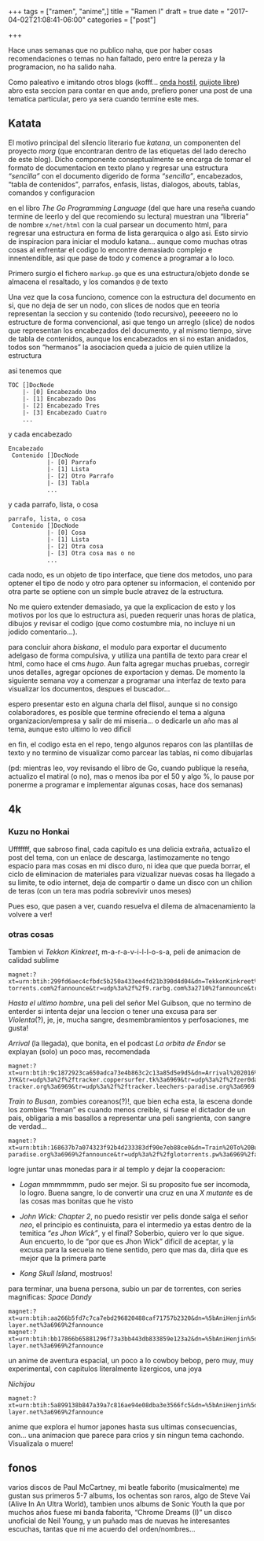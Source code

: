 +++
tags = ["ramen", "anime",]
title = "Ramen I"
draft = true
date = "2017-04-02T21:08:41-06:00"
categories = ["post"]

+++

Hace unas semanas que no publico naha, que por haber cosas recomendaciones o
temas no han faltado, pero entre la pereza y la programacion, no ha salido naha.

Como paleativo e imitando otros blogs (kofff... [onda hostil](http://ondahostil.wordpress.com), [quijote libre](http://quijotelibre.com))
abro esta seccion para contar en que ando, prefiero poner una post de una tematica particular, pero ya sera cuando
termine este mes.

## Katata

El motivo principal del silencio literario fue *katana*, un componenten del
proyecto *morg* (que encontraran dentro de las etiquetas del lado derecho de
este blog). Dicho componente conseptualmente se encarga de tomar el formato de
documentacion en texto plano y regresar una estructura *<q>sencilla</q>* con el
documento digerido de forma *<q>sencilla</q>*, encabezados, <q>tabla de contenidos</q>,
parrafos, enfasis, listas, dialogos, abouts, tablas, comandos y configuracion

en el libro *The Go Programming Language* (del que hare una reseña cuando
termine de leerlo y del que recomiendo su lectura) muestran una <q>libreria</q>
de nombre `x/net/html` con la cual parsear un documento html, para regresar una
estructura en forma de lista gerarquica o algo asi. Esto sirvio de inspiracion
para iniciar el modulo katana... aunque como muchas otras cosas al enfrentar el
codigo lo encontre demasiado complejo e innentendible, asi que pase de todo y
comence a programar a lo loco.

Primero surgio el fichero `markup.go` que es una estructura/objeto donde se
almacena el resaltado, y los comandos `@` de texto

Una vez que la cosa funciono, comence con la estructura del documento en si, que
no deja de ser un nodo, con slices de nodos que en teoria representan la seccion
y su contenido (todo recursivo), peeeeero no lo estructure de forma
convencional, asi que tengo un arreglo (slice) de nodos que representan los
encabezados del documento, y al mismo tiempo, sirve de tabla de contenidos, aunque
los encabezados en si no estan anidados, todos son <q>hermanos</q> la asociacion
queda a juicio de quien utilize la estructura

asi tenemos que

```
TOC []DocNode
    |- [0] Encabezado Uno
    |- [1] Encabezado Dos
    |- [2] Encabezado Tres
    |- [3] Encabezado Cuatro
    ...
```

y cada encabezado

```
Encabezado
 Contenido []DocNode
           |- [0] Parrafo
           |- [1] Lista
           |- [2] Otro Parrafo
           |- [3] Tabla
           ...
```

y cada parrafo, lista, o cosa

```
parrafo, lista, o cosa
 Contenido []DocNode
           |- [0] Cosa
           |- [1] Lista
           |- [2] Otra cosa
           |- [3] Otra cosa mas o no
           ...
```

cada nodo, es un objeto de tipo interface, que tiene dos metodos, uno para
optener el tipo de nodo y otro para optener su informacion, el contenido por
otra parte se optiene con un simple bucle atravez de la estructura.

No me quiero extender demasiado, ya que la explicacion de esto y los motivos por
los que lo estructura asi, pueden requerir unas horas de platica, dibujos y
revisar el codigo (que como costumbre mia, no incluye ni un jodido
comentario...).

para concluir ahora *biskana*, el modulo para exportar el ducumento adelgaso de
forma compulsiva, y utiliza una pantilla de texto para crear el html, como hace
el cms *hugo*. Aun falta agregar muchas pruebas, corregir unos detalles, agregar
opciones de exportacion y demas. De momento la siguiente semana voy a comenzar a
programar una interfaz de texto para visualizar los documentos, despues el
buscador...

espero presentar esto en alguna charla del flisol, aunque si no consigo
colaboradores, es posible que termine ofreciendo el tema a alguna
organizacion/empresa y salir de mi miseria... o dedicarle un año mas al tema,
aunque esto ultimo lo veo dificil

en fin, el codigo esta en el repo, tengo algunos reparos con las plantillas de
texto y no termino de visualizar como parcear las tablas, ni como dibujarlas

(pd: mientras leo, voy revisando el libro de Go, cuando publique la reseña, actualizo el
matiral (o no), mas  o menos iba por el 50 y algo %, lo pause por ponerme a
programar e implementar algunas cosas, hace dos semanas)

## 4k
### Kuzu no Honkai

Ufffffff, que sabroso final, cada capitulo es una delicia extraña, actualizo el
post del tema, con un enlace de descarga, lastimozamente no tengo espacio para
mas cosas en mi disco duro, ni idea que que pueda borrar, el ciclo de
eliminacion de materiales para vizualizar nuevas cosas ha llegado a su limite,
te odio internet, deja de compartir o dame un disco con un chilion de teras (con
un tera mas podria sobrevivir unos meses)

Pues eso, que pasen a ver, cuando resuelva el dilema de almacenamiento la
volvere a ver!

### otras cosas

Tambien vi *Tekkon Kinkreet*, m-a-r-a-v-i-l-l-o-s-a, peli de animacion de
calidad sublime

```
magnet:?xt=urn:btih:299fd6aec4cfbdc5b250a433ee4fd21b390d4d04&dn=TekkonKinkreet%20720p%20%5bac3%20ITA%20ENG%20JAP%20sub%20ITA%20ENG%20FRA%20SPA%20POR%5d%20by%20Salvo.mkv&tr=http%3a%2f%2fopen.nyaatorrents.info%3a6544%2fannounce&tr=http%3a%2f%2ftracker.ex.ua%2fannounce&tr=http%3a%2f%2finferno.demonoid.ph%3a3389%2fannounce&tr=udp%3a%2f%2ftracker.justseed.it%3a1337%2fannounce&tr=http%3a%2f%2fcpleft.com%3a2710%2fannounce&tr=udp%3a%2f%2ffr33dom.h33t.to%3a3310%2fannounce&tr=http%3a%2f%2ffr33dom.h33t.to%3a3310%2fannounce&tr=udp%3a%2f%2ftracker.openbittorrent.com%3a80%2fannounce&tr=http%3a%2f%2f10.rarbg.com%3a80%2fannounce&tr=udp%3a%2f%2ftracker.publicbt.com%3a80%2fannounce&tr=http%3a%2f%2ftracker.publicbt.com%2fannounce&tr=udp%3a%2f%2ftracker.istole.it%3a80%2fannounce&tr=udp%3a%2f%2ftracker.ccc.de%3a80%2fannounce&tr=http%3a%2f%2fexodus.desync.com%3a6969%2fannounce&tr=udp%3a%2f%2ftracker.1337x.org%3a80%2fannounce&tr=udp%3a%2f%2ftracker.tntvillage.scambioetico.org%3a2710%2fannounce&tr=http%3a%2f%2ftracker.tntvillage.scambioetico.org%3a2710%2fannounce&tr=http%3a%2f%2ftracker.torrentbay.to%3a6969%2fannounce&tr=udp%3a%2f%2ftorrentbay.to%3a6969%2fannounce&tr=http%3a%2f%2ftorrentbay.to%3a6969%2fannounce&tr=udp%3a%2f%2ftracker.yify-torrents.com%2fannounce&tr=udp%3a%2f%2f9.rarbg.com%3a2710%2fannounce&tr=udp%3a%2f%2fopen.demonii.com%3a1337%2fannounce&tr=http%3a%2f%2fsalvotnt.xoom.it%2fannounce.php&tr=http%3a%2f%2finfo2.netsons.org%2fannounce.php&tr=http%3a%2f%2fsalvotnt.co.nf%2ftrack.php&tr=http%3a%2f%2fsalvotnt.altervista.org%2fannounce.php&tr=udp%3a%2f%2ftorrents.ddunlimited.net%3a6969%2fannounce&tr=http%3a%2f%2ftorrents.ddunlimited.net%3a6969%2fannounce&tr=http%3a%2f%2ftracker.ilibr.org%3a6969%2fannounce&tr=udp%3a%2f%2ftracker.istole.it%3a80&tr=http%3a%2f%2fexodus.desync.com%2fannounce&tr=http%3a%2f%2fsugoi.pomf.se%2fannounce&tr=http%3a%2f%2f94.228.192.98%2fannounce&tr=http%3a%2f%2fanimeita.url.ph%2fannounce.php
```

*Hasta el ultimo hombre*, una peli del señor Mel Guibson, que no termino de
enterder si intenta dejar una leccion o tener una excusa para ser *Violenta*(?),
je, je, mucha sangre, desmembramientos y perfosaciones, me gusta!

*Arrival* (la llegada), que bonita, en el podcast *La orbita de Endor* se
explayan (solo) un poco mas, recomendada

```
magnet:?xt=urn:btih:9c1872923ca650adca73e4b863c2c13a85d5e9d5&dn=Arrival%202016%201080p%20BluRay%20x264%20DTS-JYK&tr=udp%3a%2f%2ftracker.coppersurfer.tk%3a6969&tr=udp%3a%2f%2fzer0day.ch%3a1337&tr=udp%3a%2f%2fpublic.popcorn-tracker.org%3a6969&tr=udp%3a%2f%2ftracker.leechers-paradise.org%3a6969
```

*Train to Busan*, zombies coreanos(?)!, que bien echa esta, la escena donde los
zombies <q>frenan</q> es cuando menos creible, si fuese el dictador de un pais,
obligaria a mis basallos a representar una peli sangrienta, con sangre de verdad...

```
magnet:?xt=urn:btih:168637b7a074323f92b4d233383df90e7eb88ce0&dn=Train%20To%20Busan%20(2016)%20%5b1080p%5d%20%5bYTS.AG%5d&tr=http%3a%2f%2fexplodie.org%3a6969%2fannounce&tr=http%3a%2f%2ftracker.tfile.me%2fannounce&tr=http%3a%2f%2fbigfoot1942.sektori.org%3a6969%2fannounce&tr=udp%3a%2f%2feddie4.nl%3a6969%2fannounce&tr=udp%3a%2f%2ftracker4.piratux.com%3a6969%2fannounce&tr=udp%3a%2f%2ftracker.trackerfix.com%3a80%2fannounce&tr=udp%3a%2f%2ftracker.pomf.se%3a80%2fannounce&tr=udp%3a%2f%2ftorrent.gresille.org%3a80%2fannounce&tr=udp%3a%2f%2f9.rarbg.me%3a2710%2fannounce&tr=udp%3a%2f%2ftracker.leechers-paradise.org%3a6969%2fannounce&tr=udp%3a%2f%2fglotorrents.pw%3a6969%2fannounce&tr=udp%3a%2f%2ftracker.opentrackr.org%3a1337%2fannounce&tr=udp%3a%2f%2ftracker.blackunicorn.xyz%3a6969%2fannounce&tr=udp%3a%2f%2ftracker.internetwarriors.net%3a1337%2fannounce&tr=udp%3a%2f%2fp4p.arenabg.ch%3a1337%2fannounce&tr=udp%3a%2f%2ftracker.coppersurfer.tk%3a6969%2fannounce&tr=udp%3a%2f%2f9.rarbg.to%3a2710%2fannounce&tr=udp%3a%2f%2ftracker.openbittorrent.com%3a80%2fannounce&tr=udp%3a%2f%2f9.rarbg.com%3a2710%2fannounce
```

logre juntar unas monedas para ir al templo y dejar la cooperacion:

- *Logan* mmmmmmm, pudo ser mejor. Si su proposito fue ser incomoda, lo
  logro. Buena sangre, lo de convertir una cruz en una *X mutante* es de las cosas
  mas bonitas que he visto

- *John Wick: Chapter 2*, no puedo resistir ver pelis donde salga el señor
  *neo*, el principio es continuista, para el intermedio ya estas dentro de la
  temitica *<q>es Jhon Wick</q>*, y el final? Soberbio, quiero ver lo que sigue.
  Aun encuerto, lo de <q>por que es Jhon Wick</q> dificil de aceptar, y la
  excusa para la secuela no tiene sentido, pero que mas da, diria que es mejor
  que la primera parte

- *Kong Skull Island*, mostruos!

para terminar, una buena persona, subio un par de torrentes, con series magnificas:
*Space Dandy*

```
magnet:?xt=urn:btih:aa266b5fd7c7ca7ebd296820488caf71757b2320&dn=%5bAniHenjin%5d%20Space%20Dandy%20%5bTV%20720p%5d&tr=http%3a%2f%2fopen.nyaatorrents.info%3a6544%2fannounce&tr=http%3a%2f%2ftracker.frozen-layer.net%3a6969%2fannounce
magnet:?xt=urn:btih:bb17866b65881296f73a3bb443db833859e123a2&dn=%5bAniHenjin%5d%20Space%20Dandy%20Season%202%20%5bTV%20720p%5d&tr=http%3a%2f%2fopen.nyaatorrents.info%3a6544%2fannounce&tr=http%3a%2f%2ftracker.frozen-layer.net%3a6969%2fannounce
```

un anime de aventura espacial, un poco a lo cowboy bebop, pero muy, muy
experimental, con capitulos literalmente lizergicos, una joya

*Nichijou*

```
magnet:?xt=urn:btih:5a899138b847a39a7c816ae94e08dba3e3566fc5&dn=%5bAniHenjin%5d%20Nichijou%20%5bTV%20720p%5d&tr=http%3a%2f%2fopen.nyaatorrents.info%3a6544%2fannounce&tr=http%3a%2f%2ftracker.frozen-layer.net%3a6969%2fannounce
```

anime que explora el humor japones hasta sus ultimas consecuencias, con... una
animacion que parece para crios y sin ningun tema cachondo. Visualizala o
muere!

## fonos

varios discos de Paul McCartney, mi beatle faborito (musicalmente) me gustan sus
primeros 5-7 albums, los ochentas son raros, algo de Steve Vai (Alive In An
Ultra World), tambien unos albums de Sonic Youth la que por muchos años fuese mi
banda faborita, <q>Chrome Dreams (I)</q> un disco unoficial de Neil Young, y un
puñado mas de nuevas he interesantes escuchas, tantas que ni me acuerdo del
orden/nombres...
